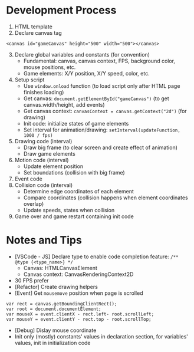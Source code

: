 # Development Process
1. HTML template
2. Declare canvas tag 
```
<canvas id="gameCanvas" height="500" width="500"></canvas>
```
3. Declare global variables and constants (for convention)
   - Fundamental: canvas, canvas context, FPS, background color, mouse positions, etc.
   - Game elements: X/Y position, X/Y speed, color, etc.
4. Setup script
   - Use ```window.onload``` function (to load script only after HTML page finishes loading)
   - Get canvas: ```document.getElementById("gameCanvas")``` (to get canvas.width/height, add  events)
   - Get canvas context: ```canvasContext = canvas.getContext("2d")``` (for drawing)
   - Init code: initialize states of game elements
   - Set interval for animation/drawing: ```setInterval(updateFunction, 1000 / fps)```
5. Drawing code (interval)
   - Draw big frame (to clear screen and create effect of animation)
   - Draw game elements
6. Motion code (interval)
   - Update element position
   - Set boundations (collision with big frame)
7. Event code
8. Collision code (interval)
   - Determine edge coordinates of each element
   - Compare coordinates (collision happens when element coordinates overlap)
   - Update speeds, states when collision
9. Game over and game restart containing init code

# Notes and Tips
- [VSCode - JS] Declare type to enable code completion feature: ```/** @type {<type_name>} */```
  - Canvas: HTMLCanvasElement
  - Canvas context: CanvasRenderingContext2D
- 30 FPS prefer
- [Refactor] Create drawing helpers
- [Event] Get ```mousemove``` position when page is scrolled
```
var rect = canvas.getBoundingClientRect();
var root = document.documentElement;
var mouseX = event.clientX - rect.left- root.scrollLeft;
var mouseY = event.clientY - rect.top - root.scrollTop;
```
- [Debug] Dislay mouse coordinate
- Init only (mostly) constants' values in declaration section, for variables' values, init in initialization code






























